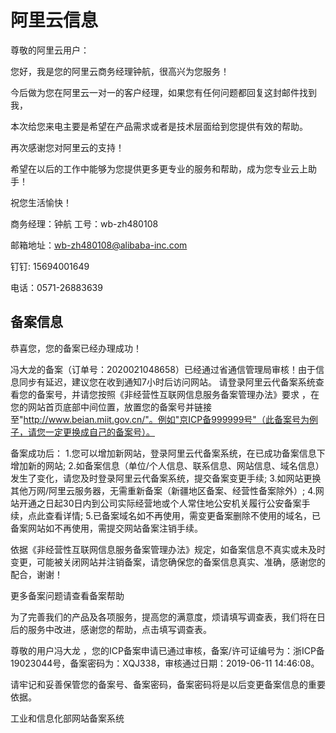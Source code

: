# 阿里云信息

尊敬的阿里云用户：

您好，我是您的阿里云商务经理钟航，很高兴为您服务！

今后做为您在阿里云一对一的客户经理，如果您有任何问题都回复这封邮件找到我，

本次给您来电主要是希望在产品需求或者是技术层面给到您提供有效的帮助。

再次感谢您对阿里云的支持！

希望在以后的工作中能够为您提供更多更专业的服务和帮助，成为您专业云上助手！

祝您生活愉快！

商务经理：钟航                 工号：wb-zh480108

邮箱地址：wb-zh480108@alibaba-inc.com

钉钉: 15694001649

电话：0571-26883639

## 备案信息

恭喜您，您的备案已经办理成功！

冯大龙的备案（订单号：2020021048658）已经通过省通信管理局审核！由于信息同步有延迟，建议您在收到通知7小时后访问网站。
请登录阿里云代备案系统查看您的备案号，并请您按照《非经营性互联网信息服务备案管理办法》要求 ，在您的网站首页底部中间位置，放置您的备案号并链接至"http://www.beian.miit.gov.cn/"。例如"京ICP备999999号"（此备案号为例子，请您一定更换成自己的备案号）。
 
备案成功后：
1.您可以增加新网站，登录阿里云代备案系统，在已成功备案信息下增加新的网站;
2.如备案信息（单位/个人信息、联系信息、网站信息、域名信息）发生了变化，请您及时登录阿里云代备案系统，提交备案变更手续;
3.如网站更换其他万网/阿里云服务器，无需重新备案（新疆地区备案、经营性备案除外）;
4.网站开通之日起30日内到公司实际经营地或个人常住地公安机关履行公安备案手续，点此查看详情;
5.已备案域名如不再使用，需变更备案删除不使用的域名，已备案网站如不再使用，需提交网站备案注销手续。
 
依据《非经营性互联网信息服务备案管理办法》规定，如备案信息不真实或未及时变更，可能被关闭网站并注销备案，请您确保您的备案信息真实、准确，感谢您的配合，谢谢！
 
更多备案问题请查看备案帮助
 
为了完善我们的产品及各项服务，提高您的满意度，烦请填写调查表，我们将在日后的服务中改进，感谢您的帮助，点击填写调查表。

尊敬的用户冯大龙 ，您的ICP备案申请已通过审核，备案/许可证编号为：浙ICP备19023044号，备案密码为：XQJ338，审核通过日期：2019-06-11 14:46:08。

请牢记和妥善保管您的备案号、备案密码，备案密码将是以后变更备案信息的重要依据。

工业和信息化部网站备案系统


